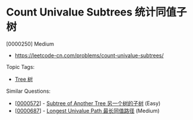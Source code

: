 # Count Univalue Subtrees 统计同值子树

[0000250] Medium

- https://leetcode-cn.com/problems/count-univalue-subtrees/

Topic Tags:

- [Tree 树](https://leetcode-cn.com/tag/tree/)

Similar Questions:

- [[0000572](https://leetcode-cn.com/problems/subtree-of-another-tree/)] - [Subtree of Another Tree 另一个树的子树](./0000572.subtree-of-another-tree.md) (Easy)
- [[0000687](https://leetcode-cn.com/problems/longest-univalue-path/)] - [Longest Univalue Path 最长同值路径](./0000687.longest-univalue-path.md) (Medium)
